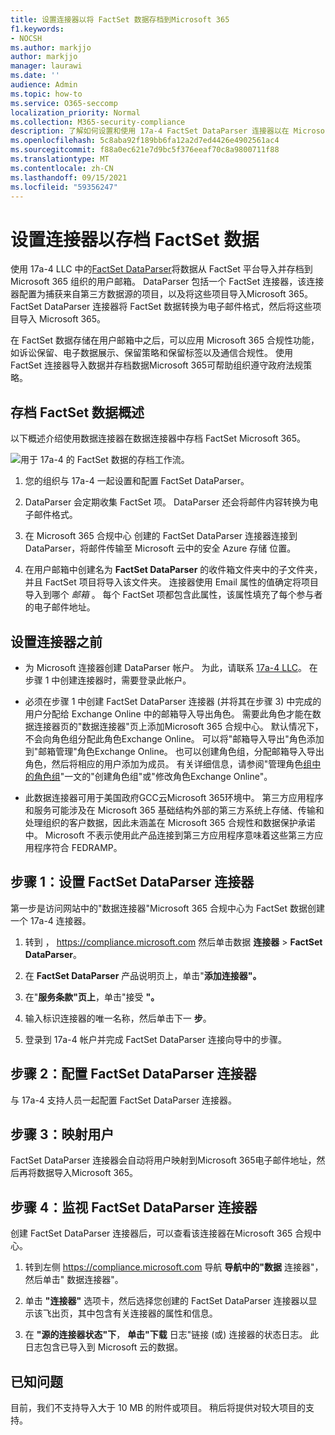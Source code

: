 ```yaml
---
title: 设置连接器以将 FactSet 数据存档到Microsoft 365
f1.keywords:
- NOCSH
ms.author: markjjo
author: markjjo
manager: laurawi
ms.date: ''
audience: Admin
ms.topic: how-to
ms.service: O365-seccomp
localization_priority: Normal
ms.collection: M365-security-compliance
description: 了解如何设置和使用 17a-4 FactSet DataParser 连接器以在 Microsoft 365 中导入和存档 FactSet 数据。
ms.openlocfilehash: 5c8aba92f189bb6fa12a2d7ed4426e4902561ac4
ms.sourcegitcommit: f88a0ec621e7d9bc5f376eeaf70c8a9800711f88
ms.translationtype: MT
ms.contentlocale: zh-CN
ms.lasthandoff: 09/15/2021
ms.locfileid: "59356247"
---
```

# <a name="set-up-a-connector-to-archive-factset-data"></a>设置连接器以存档 FactSet 数据

使用 17a-4 LLC 中的[FactSet DataParser](https://www.17a-4.com/factset-dataparser/)将数据从 FactSet 平台导入并存档到 Microsoft 365 组织的用户邮箱。 DataParser 包括一个 FactSet 连接器，该连接器配置为捕获来自第三方数据源的项目，以及将这些项目导入Microsoft 365。 FactSet DataParser 连接器将 FactSet 数据转换为电子邮件格式，然后将这些项目导入 Microsoft 365。

在 FactSet 数据存储在用户邮箱中之后，可以应用 Microsoft 365 合规性功能，如诉讼保留、电子数据展示、保留策略和保留标签以及通信合规性。 使用 FactSet 连接器导入数据并存档数据Microsoft 365可帮助组织遵守政府法规策略。

## <a name="overview-of-archiving-factset-data"></a>存档 FactSet 数据概述

以下概述介绍使用数据连接器在数据连接器中存档 FactSet Microsoft 365。

![用于 17a-4 的 FactSet 数据的存档工作流。](../media/FactSetDataParserConnectorWorkflow.png)

1. 您的组织与 17a-4 一起设置和配置 FactSet DataParser。

2. DataParser 会定期收集 FactSet 项。 DataParser 还会将邮件内容转换为电子邮件格式。

3. 在 Microsoft 365 合规中心 创建的 FactSet DataParser 连接器连接到 DataParser，将邮件传输至 Microsoft 云中的安全 Azure 存储 位置。

4. 在用户邮箱中创建名为 **FactSet DataParser** 的收件箱文件夹中的子文件夹，并且 FactSet 项目将导入该文件夹。 连接器使用 Email 属性的值确定将项目导入到哪个 *邮箱* 。 每个 FactSet 项都包含此属性，该属性填充了每个参与者的电子邮件地址。

## <a name="before-you-set-up-a-connector"></a>设置连接器之前

- 为 Microsoft 连接器创建 DataParser 帐户。 为此，请联系 [17a-4 LLC](https://www.17a-4.com/contact/)。 在步骤 1 中创建连接器时，需要登录此帐户。

- 必须在步骤 1 中创建 FactSet DataParser 连接器 (并将其在步骤 3) 中完成的用户分配给 Exchange Online 中的邮箱导入导出角色。 需要此角色才能在数据连接器页的"数据连接器"页上添加Microsoft 365 合规中心。 默认情况下，不会向角色组分配此角色Exchange Online。 可以将"邮箱导入导出"角色添加到"邮箱管理"角色Exchange Online。 也可以创建角色组，分配邮箱导入导出角色，然后将相应的用户添加为成员。 有关详细信息，请参阅"管理角色[组中的角色组](/Exchange/permissions-exo/role-groups#create-role-groups)"[](/Exchange/permissions-exo/role-groups#modify-role-groups)一文的"创建角色组"或"修改角色Exchange Online"。

- 此数据连接器可用于美国政府GCC云Microsoft 365环境中。 第三方应用程序和服务可能涉及在 Microsoft 365 基础结构外部的第三方系统上存储、传输和处理组织的客户数据，因此未涵盖在 Microsoft 365 合规性和数据保护承诺中。 Microsoft 不表示使用此产品连接到第三方应用程序意味着这些第三方应用程序符合 FEDRAMP。

## <a name="step-1-set-up-a-factset-dataparser-connector"></a>步骤 1：设置 FactSet DataParser 连接器

第一步是访问网站中的"数据连接器"Microsoft 365 合规中心为 FactSet 数据创建一个 17a-4 连接器。

1. 转到 ， <https://compliance.microsoft.com> 然后单击数据 **连接器**  >  **FactSet DataParser**。

2. 在 **FactSet DataParser** 产品说明页上，单击"**添加连接器"。**

3. 在"**服务条款"页上**，单击"接受 **"。**

4. 输入标识连接器的唯一名称，然后单击下一 **步**。

5. 登录到 17a-4 帐户并完成 FactSet DataParser 连接向导中的步骤。

## <a name="step-2-configure-the-factset-dataparser-connector"></a>步骤 2：配置 FactSet DataParser 连接器

与 17a-4 支持人员一起配置 FactSet DataParser 连接器。

## <a name="step-3-map-users"></a>步骤 3：映射用户

FactSet DataParser 连接器会自动将用户映射到Microsoft 365电子邮件地址，然后再将数据导入Microsoft 365。

## <a name="step-4-monitor-the-factset-dataparser-connector"></a>步骤 4：监视 FactSet DataParser 连接器

创建 FactSet DataParser 连接器后，可以查看该连接器在Microsoft 365 合规中心。

1. 转到左侧 <https://compliance.microsoft.com> 导航 **导航中的"数据** 连接器"，然后单击" 数据连接器"。

2. 单击 **"连接器"** 选项卡，然后选择您创建的 FactSet DataParser 连接器以显示该飞出页，其中包含有关连接器的属性和信息。

3. 在 **"源的连接器状态"下**， **单击"下载** 日志"链接 (或) 连接器的状态日志。 此日志包含已导入到 Microsoft 云的数据。

## <a name="known-issues"></a>已知问题

目前，我们不支持导入大于 10 MB 的附件或项目。 稍后将提供对较大项目的支持。
